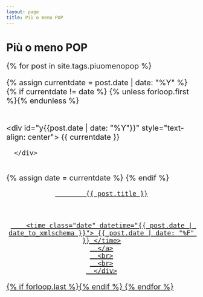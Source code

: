 ```yaml
---
layout: page
title: Più o meno POP
---
```

# Più o meno POP
<div  style="font-size: 20px">

{% for post in site.tags.piuomenopop %}

  {% assign currentdate = post.date | date: "%Y" %}
  {% if currentdate != date %}
    {% unless forloop.first %}{% endunless %}
      <br><br><br>
      <div id="y{{post.date | date: "%Y"}}" style="text-align: center">
        {{ currentdate }}

      </div>
<br>
      {% assign date = currentdate %}
    {% endif %}

  <article role="article">
      <div style="text-align: center">
      <a href="{{ site.baseurl }}{{ post.url }}">

            {{ post.title }}
<br>


        <time class="date" datetime="{{ post.date | date_to_xmlschema }}"> {{ post.date | date: "%F" }} </time>
      </a>
      <br>
      <br>
      </div>

  </article>

  {% if forloop.last %}{% endif %}
{% endfor %}
</div>
